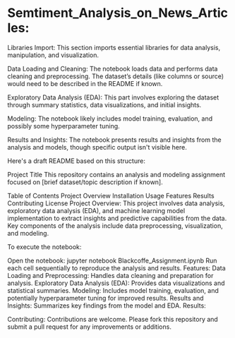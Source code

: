 # Semtiment_Analysis_on_News_Articles:
<div>
Libraries Import: This section imports essential libraries for data analysis, manipulation, and visualization.</div>

Data Loading and Cleaning: The notebook loads data and performs data cleaning and preprocessing. The dataset’s details (like columns or source) would need to be described in the README if known.</div>

Exploratory Data Analysis (EDA): This part involves exploring the dataset through summary statistics, data visualizations, and initial insights.</div>

Modeling: The notebook likely includes model training, evaluation, and possibly some hyperparameter tuning.</div>

Results and Insights: The notebook presents results and insights from the analysis and models, though specific output isn't visible here.</div>

Here's a draft README based on this structure:</div>

Project Title</div>
This repository contains an analysis and modeling assignment focused on [brief dataset/topic description if known].</div>

Table of Contents</div>
Project Overview</div>
Installation</div>
Usage</div>
Features</div>
Results</div>
Contributing</div>
License</div>
Project Overview:</div>
This project involves data analysis, exploratory data analysis (EDA), and machine learning model implementation to extract insights and predictive capabilities from the data. Key components of the analysis include data preprocessing, visualization, and modeling.
</div>

To execute the notebook:</div>

Open the notebook:</div>
jupyter notebook Blackcoffe_Assignment.ipynb</div>
Run each cell sequentially to reproduce the analysis and results.</div>
Features:</div>
Data Loading and Preprocessing: Handles data cleaning and preparation for analysis.</div>
Exploratory Data Analysis (EDA): Provides data visualizations and statistical summaries.</div>
Modeling: Includes model training, evaluation, and potentially hyperparameter tuning for improved results.</div>
Results and Insights: Summarizes key findings from the model and EDA.</div>
Results:</div>


Contributing:</div>
Contributions are welcome. Please fork this repository and submit a pull request for any improvements or additions.</div>

